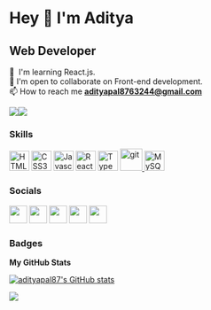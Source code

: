 # Hey 👋 I'm Aditya


Web Developer 
-------------

🧠  I'm learning React.js.<br>
🤝  I'm open to collaborate on Front-end development.<br>
 📫 How to reach me **adityapal8763244@gmail.com**

<a href="https://www.twitter.com/AdityaP39828624" target="_blank" rel="noreferrer"><img
src="https://img.shields.io/twitter/follow/AdityaP39828624?logo=twitter&style=for-the-badge&color=0891b2&labelColor=1c1917"
/></a><a href="https://www.github.com/adityapal87" target="_blank" rel="noreferrer"><img
src="https://img.shields.io/github/followers/adityapal87?logo=github&style=for-the-badge&color=0891b2&labelColor=1c1917" /></a>

### Skills

<p align="left">
<a href="https://developer.mozilla.org/en-US/docs/Glossary/HTML5" target="_blank" rel="noreferrer"><img src="https://raw.githubusercontent.com/danielcranney/readme-generator/main/public/icons/skills/html5-colored.svg" width="36" height="36" alt="HTML5" /></a>
<a href="https://www.w3.org/TR/CSS/#css" target="_blank" rel="noreferrer"><img src="https://raw.githubusercontent.com/danielcranney/readme-generator/main/public/icons/skills/css3-colored.svg" width="36" height="36" alt="CSS3" /></a>
<a href="https://developer.mozilla.org/en-US/docs/Web/JavaScript" target="_blank" rel="noreferrer"><img src="https://raw.githubusercontent.com/danielcranney/readme-generator/main/public/icons/skills/javascript-colored.svg" width="36" height="36" alt="Javascript" /></a>
<a href="https://reactjs.org/" target="_blank" rel="noreferrer"><img src="https://raw.githubusercontent.com/danielcranney/readme-generator/main/public/icons/skills/react-colored.svg" width="36" height="36" alt="React" /></a>
<a href="https://www.typescriptlang.org" target="_blank" rel="noreferrer"><img src="https://cdn.icon-icons.com/icons2/2415/PNG/512/typescript_original_logo_icon_146317.png" width="36" height="36" alt="TypeScript" /></a>
<a href="https://git-scm.com/" target="_blank" rel="noreferrer"> <img src="https://www.vectorlogo.zone/logos/git-scm/git-scm-icon.svg" alt="git" width="40" height="40"/> </a> 
<a href="https://www.mysql.com/" target="_blank" rel="noreferrer"><img src="https://raw.githubusercontent.com/danielcranney/readme-generator/main/public/icons/skills/mysql-colored.svg" width="36" height="36" alt="MySQL" /></a>
</p>


### Socials

<p align="left"> <a href="https://www.linkedin.com/in/aditya-pal-526121233/" target="_blank" rel="noreferrer"><img src="https://brandlogos.net/wp-content/uploads/2016/06/linkedin-logo-768x768.png" width="32" height="32" /></a>
<a href="https://www.twitter.com/@AdityaP39828624" target="_blank" rel="noreferrer"><img src="https://raw.githubusercontent.com/danielcranney/readme-generator/main/public/icons/socials/twitter.svg" width="32" height="32" /></a>
<a href="https://stackoverflow.com/users/19295822/aditya-kumar?tab=profile" target="_blank" rel="noreferrer"><img src="https://raw.githubusercontent.com/rahuldkjain/github-profile-readme-generator/master/src/images/icons/Social/stack-overflow.svg" width="32" height="32" /></a>
<a href="https://hashnode.com/@adityapal87" target="_blank" rel="noreferrer"><img src="https://raw.githubusercontent.com/danielcranney/readme-generator/main/public/icons/socials/hashnode.svg" width="32" height="32" /></a>
<a href="http://www.medium.com/@adityapal87" target="_blank" rel="noreferrer"><img src="https://raw.githubusercontent.com/danielcranney/readme-generator/main/public/icons/socials/medium.svg" width="32" height="32" /></a> </p>

### Badges

<b>My GitHub Stats</b>

<a href="http://www.github.com/adityapal87"><img src="https://github-readme-stats.vercel.app/api?username=adityapal87&show_icons=true&hide=&count_private=true&title_color=14b8a6&text_color=ffffff&icon_color=0891b2&bg_color=1c1917&hide_border=true&show_icons=true" alt="adityapal87's GitHub stats" /></a>

<a href="http://www.github.com/adityapal87"><img src="https://github-readme-streak-stats.herokuapp.com/?user=adityapal87&stroke=ffffff&background=1c1917&ring=14b8a6&fire=14b8a6&currStreakNum=ffffff&currStreakLabel=14b8a6&sideNums=ffffff&sideLabels=ffffff&dates=ffffff&hide_border=true" /></a>


